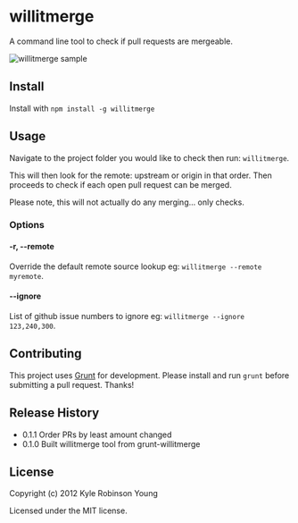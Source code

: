 # willitmerge

A command line tool to check if pull requests are mergeable.

![willitmerge sample](http://dontkry.com/img/willitmerge.png)

## Install

Install with `npm install -g willitmerge`

## Usage

Navigate to the project folder you would like to check then run: `willitmerge`.

This will then look for the remote: upstream or origin in that order. Then
proceeds to check if each open pull request can be merged.

Please note, this will not actually do any merging... only checks.

### Options

#### -r, --remote

Override the default remote source lookup eg: `willitmerge --remote myremote`.

#### --ignore

List of github issue numbers to ignore eg: `willitmerge --ignore 123,240,300`.

## Contributing

This project uses [Grunt](http://gruntjs.com) for development. Please install
and run `grunt` before submitting a pull request. Thanks!

## Release History

* 0.1.1 Order PRs by least amount changed
* 0.1.0 Built willitmerge tool from grunt-willitmerge

## License

Copyright (c) 2012 Kyle Robinson Young

Licensed under the MIT license.
